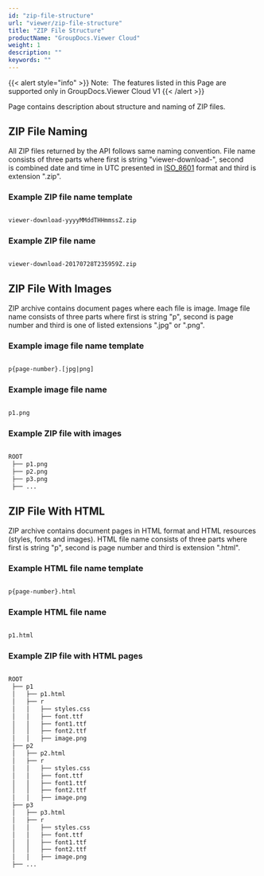 ```yaml
---
id: "zip-file-structure"
url: "viewer/zip-file-structure"
title: "ZIP File Structure"
productName: "GroupDocs.Viewer Cloud"
weight: 1
description: ""
keywords: ""
---
```


{{< alert style="info" >}}
Note:  The features listed in this Page are supported only in GroupDocs.Viewer Cloud V1
{{< /alert >}}

Page contains description about structure and naming of ZIP files.

## ZIP File Naming ##

All ZIP files returned by the API follows same naming convention. File name consists of three parts where first is string "viewer-download-", second is combined date and time in UTC presented in [ISO_8601](https://en.wikipedia.org/wiki/ISO_8601) format and third is extension ".zip".

### Example ZIP file name template ###

```html

viewer-download-yyyyMMddTHHmmssZ.zip

```

### Example ZIP file name ###

```html

viewer-download-20170728T235959Z.zip

```

## ZIP File With Images ##

ZIP archive contains document pages where each file is image. Image file name consists of three parts where first is string "p", second is page number and third is one of listed extensions ".jpg" or ".png".

### Example image file name template ###

```html

p{page-number}.[jpg|png]

```

### Example image file name ###

```html

p1.png

```

### Example ZIP file with images ###

```html

ROOT
 ├── p1.png
 ├── p2.png
 ├── p3.png
 ├── ...

```

## ZIP File With HTML ##

ZIP archive contains document pages in HTML format and HTML resources (styles, fonts and images). HTML file name consists of three parts where first is string "p", second is page number and third is extension ".html".

### Example HTML file name template ###

```html

p{page-number}.html

```

### Example HTML file name ###

```html

p1.html

```

### Example ZIP file with HTML pages ###

```html

ROOT
 ├── p1
 │   ├── p1.html
 │   ├── r
 │   │   ├── styles.css
 │   │   ├── font.ttf
 │   │   ├── font1.ttf
 │   │   ├── font2.ttf
 │   │   ├── image.png
 ├── p2
 │   ├── p2.html
 │   ├── r
 │   │   ├── styles.css
 │   │   ├── font.ttf
 │   │   ├── font1.ttf
 │   │   ├── font2.ttf
 │   │   ├── image.png
 ├── p3
 │   ├── p3.html
 │   ├── r
 │   │   ├── styles.css
 │   │   ├── font.ttf
 │   │   ├── font1.ttf
 │   │   ├── font2.ttf
 │   │   ├── image.png
 ├── ...

```
